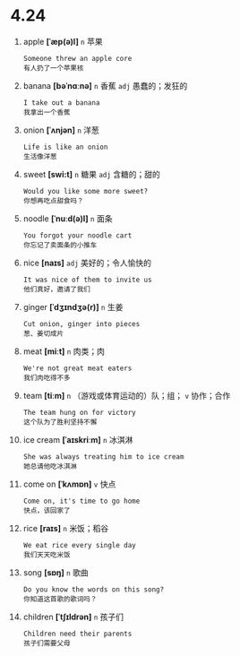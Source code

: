 # 4.24

1. apple **[ˈæp(ə)l]** `n` 苹果

   ```
   Someone threw an apple core
   有人扔了一个苹果核
   ```

2. banana **[bəˈnɑːnə]** `n` 香蕉 `adj` 愚蠢的；发狂的

   ```
   I take out a banana
   我拿出一个香蕉
   ```

3. onion **[ˈʌnjən]** `n` 洋葱

   ```
   Life is like an onion
   生活像洋葱
   ```

4. sweet **[swi:t]** `n` 糖果 `adj` 含糖的；甜的

   ```
   Would you like some more sweet?
   你想再吃点甜食吗？
   ```

5. noodle **[ˈnuːd(ə)l]** `n` 面条

   ```
   You forgot your noodle cart
   你忘记了卖面条的小推车
   ```

6. nice **[naɪs]** `adj` 美好的；令人愉快的

   ```
   It was nice of them to invite us
   他们真好，邀请了我们
   ```

7. ginger **[ˈdʒɪndʒə(r)]** `n` 生姜

   ```
   Cut onion, ginger into pieces
   葱、姜切成片
   ```

8. meat **[miːt]** `n` 肉类；肉

   ```
   We're not great meat eaters
   我们肉吃得不多
   ```

9. team **[tiːm]** `n` （游戏或体育运动的）队；组； `v` 协作；合作

   ```
   The team hung on for victory
   这个队为了胜利坚持不懈
   ```

10. ice cream **[ˈaɪskriːm]** `n` 冰淇淋

    ```
    She was always treating him to ice cream
    她总请他吃冰淇淋
    ```

11. come on **[ˈkʌmɒn]** `v` 快点

    ```
    Come on, it's time to go home
    快点，该回家了
    ```

12. rice **[raɪs]** `n` 米饭；稻谷

    ```
    We eat rice every single day
    我们天天吃米饭
    ```

13. song **[sɒŋ]** `n` 歌曲

    ```
    Do you know the words on this song?
    你知道这首歌的歌词吗？
    ```

14. children **[ˈtʃɪldrən]** `n` 孩子们

    ```
    Children need their parents
    孩子们需要父母
    ```
